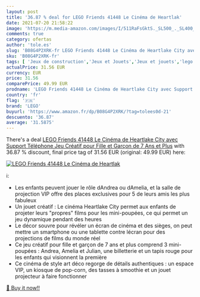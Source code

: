 ```yaml
---
layout: post
title: '36.87 % deal for LEGO Friends 41448 Le Cinéma de Heartlak'
date: 2021-07-20 21:58:22
image: 'https://m.media-amazon.com/images/I/511RaFsGktS._SL500_._SL400_.jpg'
comments: true
category: ofertas
author: 'tole.es'
slug: 'B08G4P2XRK-fr LEGO Friends 41448 Le Cinéma de Heartlake City avec...'
sku: 'B08G4P2XRK-fr'
tags: [ 'Jeux de construction','Jeux et Jouets','Jeux et jouets','lego', ]
actualPrice: 31.56 EUR
currency: EUR
price: 31.56
comparePrice: 49.99 EUR
prodname: 'LEGO Friends 41448 Le Cinéma de Heartlake City avec Support Téléphone  Jeu Créatif pour Fille et Garçon de 7 Ans et Plus'
country: 'fr'
flag: '🇫🇷'
brand: 'LEGO'
buyurl: 'https://www.amazon.fr/dp/B08G4P2XRK/?tag=tolees0d-21'
descuento: '36.87'
average: '31.5875'
---
```


There's a deal [LEGO Friends 41448 Le Cinéma de Heartlake City avec Support Téléphone  Jeu Créatif pour Fille et Garçon de 7 Ans et Plus](https://www.amazon.fr/dp/B08G4P2XRK/?tag=tolees0d-21)  with  36.87 % discount, final price tag of  31.56 EUR (original: 49.99 EUR) here:

[![LEGO Friends 41448 Le Cinéma de Heartlak](https://m.media-amazon.com/images/I/511RaFsGktS._SL500_._SL400_.jpg)](https://www.amazon.fr/dp/B08G4P2XRK/?tag=tolees0d-21)

ℹ️:

- Les enfants peuvent jouer le rôle dAndrea ou dAmelia, et la salle de projection VIP offre des places exclusives pour 5 de leurs amis les plus fabuleux
- Un jouet créatif : Le cinéma Heartlake City permet aux enfants de projeter leurs "propres" films pour les mini-poupées, ce qui permet un jeu dynamique pendant des heures
- Le décor souvre pour révéler un écran de cinéma et des sièges, on peut mettre un smartphone ou une tablette contre lécran pour des projections de films du monde réel
- Ce jeu créatif pour fille et garçon de 7 ans et plus comprend 3 mini-poupées : Andrea, Amelia et Julian, une billetterie et un tapis rouge pour les enfants qui visionnent la première
- Ce cinéma de style art déco regorge de détails authentiques : un espace VIP, un kiosque de pop-corn, des tasses à smoothie et un jouet projecteur à faire fonctionner

[🛒 Buy it now!!](https://www.amazon.fr/dp/B08G4P2XRK/?tag=tolees0d-21)
